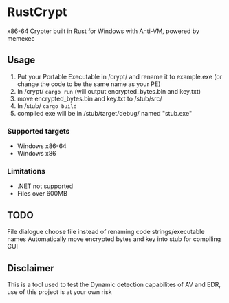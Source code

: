 # RustCrypt
x86-64 Crypter built in Rust for Windows with Anti-VM, powered by memexec

## Usage
1. Put your Portable Executable in /crypt/ and rename it to example.exe (or change the code to be the same name as your PE)
2. In /crypt/ `cargo run` 
(will output encrypted_bytes.bin and key.txt)
3. move encrypted_bytes.bin and key.txt to /stub/src/
4. In /stub/ `cargo build`
5. compiled exe will be in /stub/target/debug/ named "stub.exe"

### Supported targets
- Windows x86-64
- Windows x86

### Limitations
- .NET not supported
- Files over 600MB

## TODO
File dialogue choose file instead of renaming code strings/executable names
Automatically move encrypted bytes and key into stub for compiling
GUI

## Disclaimer
This is a tool used to test the Dynamic detection capabilites of AV and EDR, use of this project is at your own risk
